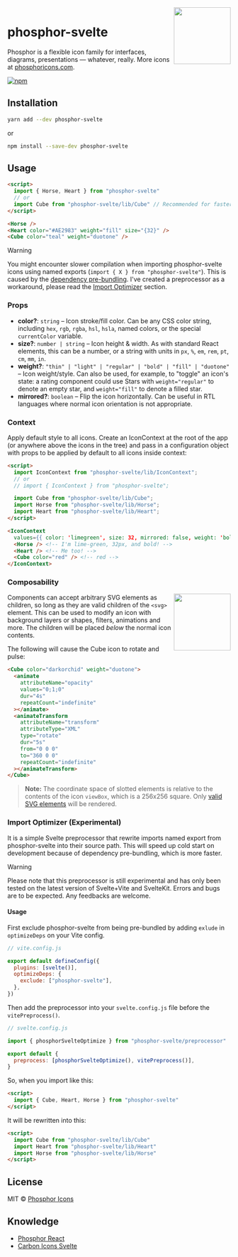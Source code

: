 <img src="./meta/phosphor-mark-tight-yellow.png" width="128" align="right" />

# phosphor-svelte

Phosphor is a flexible icon family for interfaces, diagrams, presentations — whatever, really. More icons at [phosphoricons.com](https://phosphoricons.com).

[![npm](https://img.shields.io/npm/v/phosphor-svelte)](https://npm.im/phosphor-svelte)

## Installation

```bash
yarn add --dev phosphor-svelte
```

or

```bash
npm install --save-dev phosphor-svelte
```

## Usage

```html
<script>
  import { Horse, Heart } from "phosphor-svelte"
  // or
  import Cube from "phosphor-svelte/lib/Cube" // Recommended for faster compiling
</script>

<Horse />
<Heart color="#AE2983" weight="fill" size="{32}" />
<Cube color="teal" weight="duotone" />
```

> [!WARNING]
> You might encounter slower compilation when importing phosphor-svelte icons using named exports (`import { X } from "phosphor-svelte"`).
> This is caused by the [dependency pre-bundling](https://vitejs.dev/guide/dep-pre-bundling.html#dependency-pre-bundling).
> I've created a preprocessor as a workaround, please read the [Import Optimizer](#import-optimizer-experimental) section.

### Props

- **color?**: `string` – Icon stroke/fill color. Can be any CSS color string, including `hex`, `rgb`, `rgba`, `hsl`, `hsla`, named colors, or the special `currentColor` variable.
- **size?**: `number | string` – Icon height & width. As with standard React elements, this can be a number, or a string with units in `px`, `%`, `em`, `rem`, `pt`, `cm`, `mm`, `in`.
- **weight?**: `"thin" | "light" | "regular" | "bold" | "fill" | "duotone"` – Icon weight/style. Can also be used, for example, to "toggle" an icon's state: a rating component could use Stars with `weight="regular"` to denote an empty star, and `weight="fill"` to denote a filled star.
- **mirrored?**: `boolean` – Flip the icon horizontally. Can be useful in RTL languages where normal icon orientation is not appropriate.

### Context

Apply default style to all icons. Create an IconContext at the root of the app (or anywhere above the icons in the tree) and pass in a configuration object with props to be applied by default to all icons inside context:

```html
<script>
  import IconContext from "phosphor-svelte/lib/IconContext";
  // or
  // import { IconContext } from "phosphor-svelte";

  import Cube from "phosphor-svelte/lib/Cube";
  import Horse from "phosphor-svelte/lib/Horse";
  import Heart from "phosphor-svelte/lib/Heart";
</script>

<IconContext
  values={{ color: 'limegreen', size: 32, mirrored: false, weight: 'bold' }}>
  <Horse /> <!-- I'm lime-green, 32px, and bold! -->
  <Heart /> <!-- Me too! -->
  <Cube color="red" /> <!-- red -->
</IconContext>
```

### Composability

<img src="./meta/cube-rotate.svg" width="128" align="right" />

Components can accept arbitrary SVG elements as children, so long as they are valid children of the `<svg>` element. This can be used to modify an icon with background layers or shapes, filters, animations and more. The children will be placed _below_ the normal icon contents.

The following will cause the Cube icon to rotate and pulse:

```html
<Cube color="darkorchid" weight="duotone">
  <animate
    attributeName="opacity"
    values="0;1;0"
    dur="4s"
    repeatCount="indefinite"
  ></animate>
  <animateTransform
    attributeName="transform"
    attributeType="XML"
    type="rotate"
    dur="5s"
    from="0 0 0"
    to="360 0 0"
    repeatCount="indefinite"
  ></animateTransform>
</Cube>
```

> **Note:** The coordinate space of slotted elements is relative to the contents of the icon `viewBox`, which is a 256x256 square. Only [valid SVG elements](https://developer.mozilla.org/en-US/docs/Web/SVG/Element#SVG_elements_by_category) will be rendered.

### Import Optimizer (Experimental)

It is a simple Svelte preprocessor that rewrite imports named export from phosphor-svelte into their source path. This will speed up cold start on development because of dependency pre-bundling, which is more faster.

> [!WARNING]  
> Please note that this preprocessor is still experimental and has only been tested on the latest version of Svelte+Vite and SvelteKit.
> Errors and bugs are to be expected.
> Any feedbacks are welcome.

#### Usage

First exclude phosphor-svelte from being pre-bundled by adding `exlude` in `optimizeDeps` on your Vite config.

```javascript
// vite.config.js

export default defineConfig({
  plugins: [svelte()],
  optimizeDeps: {
    exclude: ["phosphor-svelte"],
  },
})
```

Then add the preprocessor into your `svelte.config.js` file before the `vitePreprocess()`.

```javascript
// svelte.config.js

import { phosphorSvelteOptimize } from "phosphor-svelte/preprocessor"

export default {
  preprocess: [phosphorSvelteOptimize(), vitePreprocess()],
}
```

So, when you import like this:

```html
<script>
  import { Cube, Heart, Horse } from "phosphor-svelte"
</script>
```

It will be rewritten into this:

```html
<script>
  import Cube from "phosphor-svelte/lib/Cube"
  import Heart from "phosphor-svelte/lib/Heart"
  import Horse from "phosphor-svelte/lib/Horse"
</script>
```

## License

MIT © [Phosphor Icons](https://github.com/phosphor-icons)

## Knowledge

- [Phosphor React](https://github.com/phosphor-icons/phosphor-react/)
- [Carbon Icons Svelte](https://github.com/IBM/carbon-icons-svelte/)
